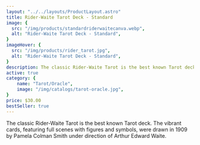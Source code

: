 ```yaml
---
layout: "../../layouts/ProductLayout.astro"
title: Rider-Waite Tarot Deck - Standard
image: {
  src: "/img/products/standardriderwaitecanva.webp",
  alt: "Rider-Waite Tarot Deck - Standard",
}
imageHover: {
  src: "/img/products/rider_tarot.jpg",
  alt: "Rider-Waite Tarot Deck - Standard",
}
description: The classic Rider-Waite Tarot is the best known Tarot deck.
active: true
category: {
    name: "Tarot/Oracle",
    image: "/img/catalogs/tarot-oracle.jpg",
}
price: $30.00
bestSeller: true
---
```


The classic Rider-Waite Tarot is the best known Tarot deck. The vibrant cards, featuring full scenes with figures and symbols, were drawn in 1909 by Pamela Colman Smith under direction of Arthur Edward Waite.